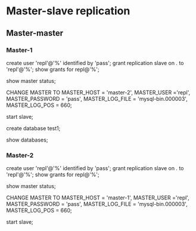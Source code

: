 # Master-slave replication

## Master-master

### Master-1

create user 'repl'@'%' identified by 'pass';
grant replication slave on *.* to 'repl'@'%';
show grants for repl@'%';

show master status;

CHANGE MASTER TO 
MASTER_HOST = 'master-2', 
MASTER_USER ='repl', 
MASTER_PASSWORD = 'pass', 
MASTER_LOG_FILE = 'mysql-bin.000003', 
MASTER_LOG_POS = 660;

start slave;

create database test1;

show databases;


### Master-2

create user 'repl'@'%' identified by 'pass';
grant replication slave on *.* to 'repl'@'%';
show grants for repl@'%';

show master status;

CHANGE MASTER TO 
MASTER_HOST = 'master-1', 
MASTER_USER ='repl', 
MASTER_PASSWORD = 'pass', 
MASTER_LOG_FILE = 'mysql-bin.000003', 
MASTER_LOG_POS = 660;

start slave;

